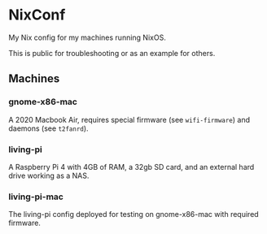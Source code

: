 # NixConf

My Nix config for my machines running NixOS.

This is public for troubleshooting or as an example for others.

## Machines

### gnome-x86-mac

A 2020 Macbook Air, requires special firmware (see `wifi-firmware`) and daemons (see `t2fanrd`). 

### living-pi

A Raspberry Pi 4 with 4GB of RAM, a 32gb SD card, and an external hard drive working as a NAS.

### living-pi-mac

The living-pi config deployed for testing on gnome-x86-mac with required firmware.

